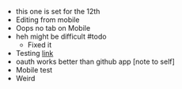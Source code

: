 *   this one is set for the 12th
*   Editing from mobile
*   Oops no tab on Mobile
*   heh might be difficult #todo
    *   Fixed it
*   Testing [link](link)
*   oauth works better than github app \[note to self\]
*   Mobile test
*   Weird